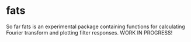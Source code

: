 # fats

So far fats is an experimental package containing functions for calculating Fourier transform and plotting filter responses. WORK IN PROGRESS!
